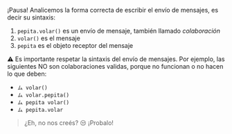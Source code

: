 ¡Pausa! Analicemos la forma correcta de escribir el envío de mensajes, es decir su sintaxis: 

1. `pepita.volar()` es un envío de mensaje, también llamado _colaboración_ 
2. `volar()` es el mensaje
3. `pepita` es el objeto receptor del mensaje 

:warning: Es importante respetar la sintaxis del envío de mensajes. Por ejemplo, las siguientes NO son colaboraciones validas, porque no funcionan o no hacen lo que deben: 

* `ム volar()`
* `ム volar.pepita()`
* `ム pepita volar()`
* `ム pepita.volar`

> ¿Eh, no nos creés?  :unamused: ¡Probalo!
